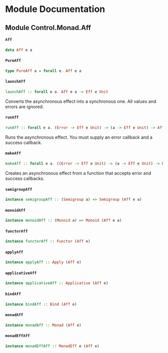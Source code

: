 # Module Documentation

## Module Control.Monad.Aff

#### `Aff`

``` purescript
data Aff e a
```


#### `PureAff`

``` purescript
type PureAff a = forall e. Aff e a
```


#### `launchAff`

``` purescript
launchAff :: forall e a. Aff e a -> Eff e Unit
```

Converts the asynchronous effect into a synchronous one. All values and
errors are ignored.

#### `runAff`

``` purescript
runAff :: forall e a. (Error -> Eff e Unit) -> (a -> Eff e Unit) -> Aff e a -> Eff e Unit
```

Runs the asynchronous effect. You must supply an error callback and a 
success callback.

#### `makeAff`

``` purescript
makeAff :: forall e a. ((Error -> Eff e Unit) -> (a -> Eff e Unit) -> Eff e Unit) -> Aff e a
```

Creates an asynchronous effect from a function that accepts error and 
success callbacks.

#### `semigroupAff`

``` purescript
instance semigroupAff :: (Semigroup a) => Semigroup (Aff e a)
```


#### `monoidAff`

``` purescript
instance monoidAff :: (Monoid a) => Monoid (Aff e a)
```


#### `functorAff`

``` purescript
instance functorAff :: Functor (Aff e)
```


#### `applyAff`

``` purescript
instance applyAff :: Apply (Aff e)
```


#### `applicativeAff`

``` purescript
instance applicativeAff :: Applicative (Aff e)
```


#### `bindAff`

``` purescript
instance bindAff :: Bind (Aff e)
```


#### `monadAff`

``` purescript
instance monadAff :: Monad (Aff e)
```


#### `monadEffAff`

``` purescript
instance monadEffAff :: MonadEff e (Aff e)
```